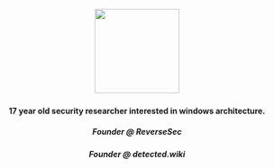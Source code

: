 <br clear="both">

<div align="center">
  <img height="150" src="https://i.pinimg.com/originals/5f/93/49/5f934966a1d20bae1909c9ef2278bd4c.gif"  />
</div>

###

<h4 align="center">17 year old security researcher interested in windows architecture.</h4>
<h5 align="center">Founder @ ReverseSec</h5>
<h5 align="center">Founder @ detected.wiki</h5>

###

